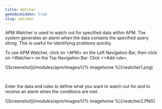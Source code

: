 ```yaml
---
title: Watcher
geekdocHidden: true
slug: watcher
---
```


APM Watcher is used to watch out for specified data within APM. The system generates an alarm when the data contains the specified query string. This is useful for identifying problems quickly.

To use APM Watcher, click on \<APM> on the Left Navigation Bar, then click on \<Watcher> on the Top Navigation Bar. Click <+Add rule>.

![Screenshot](/modules/apm/images/{{% imagehome %}}/watcher1.png)

&nbsp;

Enter the data and rules to define what you want to watch out for and to receive an alarm when the conditions are met.

![Screenshot](/modules/apm/images/{{% imagehome %}}/watcher2.PNG)

&nbsp;